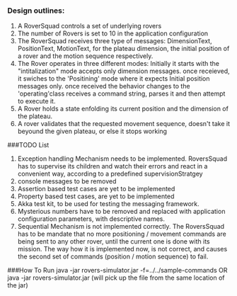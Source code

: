 ### Design outlines:
1. A RoverSquad controls a set of underlying rovers
2. The number of Rovers is set to 10 in the application configuration
3. The RoverSquad receives three type of messages: DimensionText, PositionText, MotionText, for the plateau dimension, the initial position of a rover and the motion sequence respectively. 
4. The Rover operates in three different modes: Initially it starts with the "intitalization" mode accepts only dimension messages. once receieved, it swiches to the 'Positining' mode where it expects Initial position messages only. once received the behavior changes to the 'operating'class receives a command string, parses it and then attempt to execute it.
3. A Rover holds a state enfolding its current position and the dimension of the plateau.
4. A rover validates that the requested movement sequence, doesn't take it beyound the given plateau, or else it stops working

###TODO List
1. Exception handling Mechanism needs to be implemented. RoversSquad has to supervise its children and watch their errors and react in a convenient way, according to a predefined supervisionStratgey
2. console messages to be removed
3. Assertion based test cases are yet to be implemented 
4. Property based test cases, are yet to be implemented 
5. Akka test kit, to be used for testing the messaging framework.
6. Mysterious numbers have to be removed and replaced with application configuration parameters, with descriptive names.
7. Sequential Mechanism is not implemented correctly. The RoversSquad has to be mandate that no more positioning / movement commands are being sent to any other rover, until the current one is done with its mission. The way how it is implemented now, is not correct, and causes the second set of commands (position / motion sequence) to fail.

###How To Run
java -jar rovers-simulator.jar -f=../../sample-commands
OR
java -jar rovers-simulator.jar (will pick up the file from the same location of the jar)
